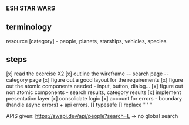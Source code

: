 ### ESH STAR WARS
## terminology
resource [category] - people, planets, starships, vehicles, species

## steps
[x] read the exercise X2
[x] outline the wireframe
    -- search page
    -- category page
[x] figure out a good layout for the requirements
[x] figure out the atomic components needed - input, button, dialog...
[x] figure out non atomic components - search results, category results
[x] implement presentation layer
[x] consolidate logic 
[x] account for errors - boundary (handle async errors)  + api errors. 
[] typesafe 
[] replace " ' "

APIS given: 
https://swapi.dev/api/people?search=L -> no global search
